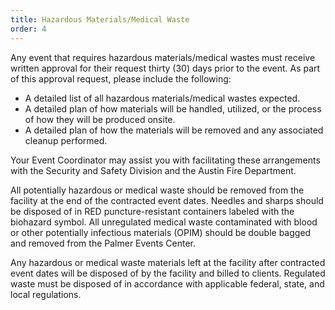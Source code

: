 ```yaml
---
title: Hazardous Materials/Medical Waste
order: 4
---
```


Any event that requires hazardous materials/medical wastes must receive written approval for their request thirty (30) days prior to the event. As part of this approval request, please include the following:

- A detailed list of all hazardous materials/medical wastes expected.
- A detailed plan of how materials will be handled, utilized, or the process of how they will be produced onsite.
- A detailed plan of how the materials will be removed and any associated cleanup performed.

Your Event Coordinator may assist you with facilitating these arrangements with the Security and Safety Division and the Austin Fire Department.

All potentially hazardous or medical waste should be removed from the facility at the end of the contracted event dates. Needles and sharps should be disposed of in RED puncture-resistant containers labeled with the biohazard symbol. All unregulated medical waste contaminated with blood or other potentially infectious materials (OPIM) should be double bagged and removed from the Palmer Events Center.

Any hazardous or medical waste materials left at the facility after contracted event dates will be disposed of by the facility and billed to clients. Regulated waste must be disposed of in accordance with applicable federal, state, and local regulations.
